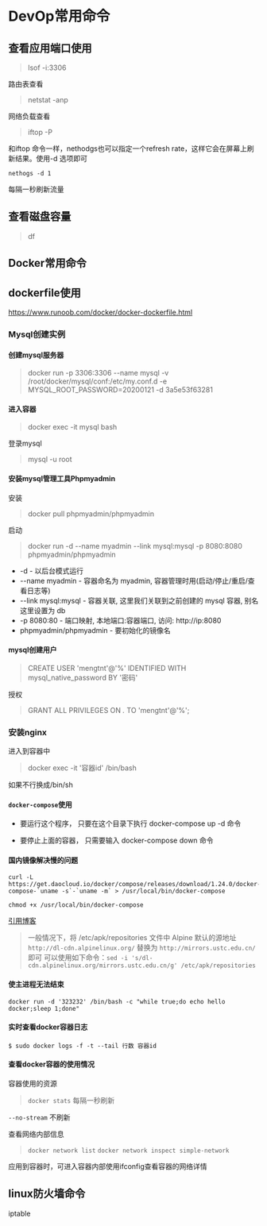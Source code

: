 
# DevOp常用命令

## 查看应用端口使用

> lsof -i:3306

路由表查看
> netstat -anp

网络负载查看

> iftop -P

和iftop 命令一样，nethodgs也可以指定一个refresh rate，这样它会在屏幕上刷新结果。使用-d 选项即可

`nethogs -d 1`

每隔一秒刷新流量

## 查看磁盘容量

> df

## Docker常用命令

## dockerfile使用

https://www.runoob.com/docker/docker-dockerfile.html

### Mysql创建实例

#### 创建mysql服务器

> docker run -p 3306:3306 --name mysql -v /root/docker/mysql/conf:/etc/my.conf.d -e MYSQL_ROOT_PASSWORD=20200121 -d 3a5e53f63281

#### 进入容器

>docker exec -it mysql bash

登录mysql
> mysql -u root

#### 安装mysql管理工具Phpmyadmin

安装
> docker pull phpmyadmin/phpmyadmin

启动
> docker run -d --name myadmin --link mysql:mysql -p 8080:8080 phpmyadmin/phpmyadmin

* -d - 以后台模式运行
* --name myadmin - 容器命名为 myadmin, 容器管理时用(启动/停止/重启/查看日志等)
* --link mysql:mysql - 容器关联, 这里我们关联到之前创建的 mysql 容器, 别名这里设置为 db
* -p 8080:80 - 端口映射, 本地端口:容器端口, 访问: http://ip:8080
* phpmyadmin/phpmyadmin - 要初始化的镜像名

#### mysql创建用户

> CREATE USER 'mengtnt'@'%' IDENTIFIED WITH mysql_native_password BY '密码'

授权
> GRANT ALL PRIVILEGES ON *.* TO 'mengtnt'@'%';

### 安装nginx

进入到容器中
> docker exec -it '容器id'  /bin/bash 

如果不行换成/bin/sh

#### `docker-compose`使用

* 要运行这个程序， 只要在这个目录下执行 docker-compose up -d 命令

* 要停止上面的容器， 只需要输入 docker-compose down 命令

#### 国内镜像解决慢的问题

```
curl -L https://get.daocloud.io/docker/compose/releases/download/1.24.0/docker-compose-`uname -s`-`uname -m` > /usr/local/bin/docker-compose

chmod +x /usr/local/bin/docker-compose
```

[引用博客](https://www.wanghaiqing.com/article/d72e5407-f67d-4325-8fc9-08c9f2a97539/)
> 一般情况下，将 /etc/apk/repositories 文件中 Alpine 默认的源地址 `http://dl-cdn.alpinelinux.org/` 替换为 `http://mirrors.ustc.edu.cn/` 即可
可以使用如下命令：`sed -i 's/dl-cdn.alpinelinux.org/mirrors.ustc.edu.cn/g' /etc/apk/repositories`

#### 使主进程无法结束
`docker run -d '323232' /bin/bash -c "while true;do echo hello docker;sleep 1;done"`

#### 实时查看docker容器日志

`$ sudo docker logs -f -t --tail 行数 容器id `

#### 查看docker容器的使用情况

容器使用的资源
>`docker stats` 每隔一秒刷新

`--no-stream` 不刷新

查看网络内部信息
>`docker network list`
 >`docker network inspect simple-network`

 应用到容器时，可进入容器内部使用ifconfig查看容器的网络详情

## linux防火墙命令

iptable